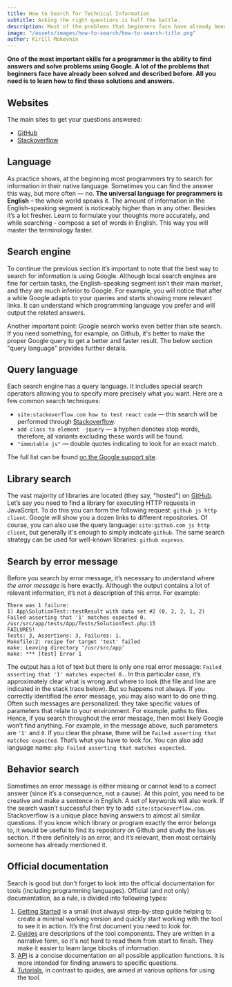 ```yaml
---
title: How to Search for Technical Information
subtitle: Asking the right questions is half the battle.
description: Most of the problems that beginners face have already been solved and described. You just need to learn how to find the solutions and answers you need.
image: "/assets/images/how-to-search/how-to-search-title.png"
author: Kirill Mokevnin
---
```


**One of the most important skills for a programmer is the ability to find answers and solve problems using Google. A lot of the problems that beginners face have already been solved and described before. All you need is to learn how to find these solutions and answers.**

## Websites

The main sites to get your questions answered:
* [GitHub](https://github.com)
* [Stackoverflow](https://stackoverflow.com)

## Language

As practice shows, at the beginning most programmers try to search for information in their native language. Sometimes you can find the answer this way, but more often — no. **The universal language for programmers is English** – the whole world speaks it. The amount of information in the English-speaking segment is noticeably higher than in any other. Besides it’s a lot fresher. Learn to formulate your thoughts more accurately, and while searching - compose a set of words in English. This way you will master the terminology faster.
<Banner name="site-code-basics"/>

## Search engine

To continue the previous section it’s important to note that the best way to search for information is using Google. Although local search engines are fine for certain tasks, the English-speaking segment isn’t their main market, and they are much inferior to Google. For example, you will notice that after a while Google adapts to your queries and starts showing more relevant links. It can understand which programming language you prefer and will output the related answers.

Another important point: Google search works even better than site search. If you need something, for example, on Github, it's better to make the proper Google query to get a better and faster result. The below section "query language" provides further details.

## Query language

Each search engine has a query language. It includes special search operators allowing you to specify more precisely what you want. Here are a few common search techniques:

* `site:stackoverflow.com how to test react code` — this search will be performed through [Stackoverflow](https://stackoverflow.com/).
* `add class to element -jquery` — a hyphen denotes stop words, therefore, all variants excluding these words will be found.
* `"immutable js"` — double quotes indicating to look for an exact match.

The full list can be found [on the Google support site](https://support.google.com/websearch/answer/2466433?visit_id=1-636424030566191968-2246914586&p=adv_operators&hl=en&rd=1).

## Library search

The vast majority of libraries are located (they say, "hosted") on [GitHub](https://github.com). Let’s say you need to find a library for executing HTTP requests in JavaScript. To do this you can form the following request: `github js http client`. Google will show you a dozen links to different repositories. Of course, you can also use the query language: `site:github.com js http client`, but generally it's enough to simply indicate `github`.
The same search strategy can be used for well-known libraries: `github express`.

## Search by error message

Before you search by error message, it’s necessary to understand where *the error message* is here exactly. Although the output contains a lot of relevant information, it’s not a description of this error. For example:

```shell
There was 1 failure:
1) App\SolutionTest::testResult with data set #2 (0, 2, 2, 1, 2)
Failed asserting that '1' matches expected 0.
/usr/src/app/tests/App/Tests/SolutionTest.php:15
FAILURES!
Tests: 3, Assertions: 3, Failures: 1.
Makefile:2: recipe for target 'test' failed
make: Leaving directory '/usr/src/app'
make: *** [test] Error 1
```

The output has a lot of text but there is only one real error message: `Failed asserting that '1' matches expected 0.`. In this particular case, it’s approximately clear what is wrong and where to look (the file and line are indicated in the stack trace below). But so happens not always. If you correctly identified the error message, you may also want to do one thing. Often such messages are personalized: they take specific values of parameters that relate to your environment. For example, paths to files. Hence, if you search throughout the error message, then most likely Google won’t find anything. For example, in the message above, such parameters are `'1'` and `0`. If you clear the phrase, there will be `Failed asserting that matches expected`. That’s what you have to look for. You can also add language name: `php Failed asserting that matches expected`.

## Behavior search

Sometimes an error message is either missing or cannot lead to a correct answer (since it’s a consequence, not a cause). At this point, you need to be creative and make a sentence in English. A set of keywords will also work. If the search wasn’t successful then try to add `site:stackoverflow.com`. Stackoverflow is a unique place having answers to almost all similar questions.
If you know which library or program exactly the error belongs to, it would be useful to find its repository on Github and study the Issues section. If there definitely is an error, and it’s relevant, then most certainly someone has already mentioned it.

## Official documentation

Search is good but don’t forget to look into the official documentation for tools (including programming languages). Official (and not only) documentation, as a rule, is divided into following types:

1. [Getting Started](https://guides.rubyonrails.org/getting_started.html) is a small (not always) step-by-step guide helping to create a minimal working version and quickly start working with the tool to see it in action. It’s the first document you need to look for.
1. [Guides](https://laravel.com/docs/5.5/routing) are descriptions of the tool components. They are written in a narrative form, so it's not hard to read them from start to finish. They make it easier to learn large blocks of information.
1. [API](https://bit.ly/2uq98XM) is a concise documentation on all possible application functions. It is more intended for finding answers to specific questions.
1. [Tutorials](https://blog.codeship.com/an-introduction-to-apis-with-phoenix/), in contrast to quides, are aimed at various options for using the tool.
